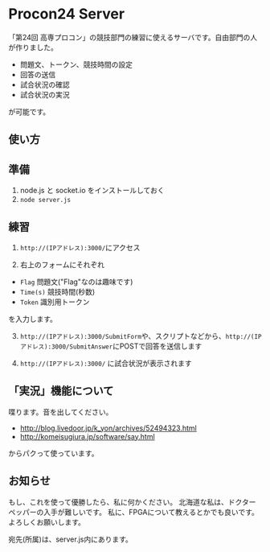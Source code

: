 Procon24 Server
===============
「第24回 高専プロコン」の競技部門の練習に使えるサーバです。自由部門の人が作りました。

* 問題文、トークン、競技時間の設定
* 回答の送信
* 試合状況の確認
* 試合状況の実況

が可能です。


使い方
------
## 準備
1. node.js と socket.io をインストールしておく
2. `node server.js`

## 練習
1. `http://(IPアドレス):3000/`にアクセス

2. 右上のフォームにそれぞれ

* `Flag`  問題文("Flag"なのは趣味です)
* `Time(s)`  競技時間(秒数)
* `Token`  識別用トークン

を入力します。

3. `http://(IPアドレス):3000/SubmitForm`や、スクリプトなどから、`http://(IPアドレス):3000/SubmitAnswer`にPOSTで回答を送信します

4. `http://(IPアドレス):3000/` に試合状況が表示されます

「実況」機能について
--------------------
喋ります。音を出してください。

* <http://blog.livedoor.jp/k_yon/archives/52494323.html>
* <http://komeisugiura.jp/software/say.html>

からパクって使っています。

お知らせ
--------
もし、これを使って優勝したら、私に何かください。
北海道な私は、ドクターペッパーの入手が難しいです。
私に、FPGAについて教えるとかでも良いです。
よろしくお願いします。

宛先(所属)は、server.js内にあります。

